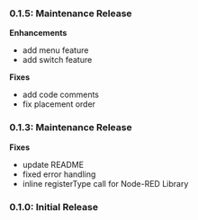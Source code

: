 ### 0.1.5: Maintenance Release

**Enhancements**

 - add menu feature
 - add switch feature

**Fixes**

 - add code comments
 - fix placement order

### 0.1.3: Maintenance Release

**Fixes**

 - update README
 - fixed error handling 
 - inline registerType call for Node-RED Library 

### 0.1.0: Initial Release
